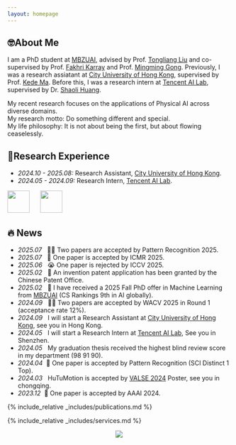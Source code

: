 ```yaml
---
layout: homepage
---
```


## 🤓About Me

 I am a PhD student at [MBZUAI](https://mbzuai.ac.ae/), advised by Prof. [Tongliang Liu](https://scholar.google.com.au/citations?user=EiLdZ_YAAAAJ&hl=en) and co-supervised by Prof. [Fakhri Karray](https://scholar.google.com/citations?user=9_Hpd5kAAAAJ&hl=en-CN&oi=ao) and Prof. [Mingming Gong](https://scholar.google.com/citations?user=6BmiCJIAAAAJ&hl=en&oi=ao). Previously, I was a research assiatant at [City University of Hong Kong](https://www.cityu.edu.hk/), supervised by Prof. [Kede Ma](https://scholar.google.com.hk/citations?user=sfzOyFoAAAAJ&hl=en). Before this, I was a research intern at [Tencent AI Lab](https://ai.tencent.com/), supervised by Dr. [Shaoli Huang](https://scholar.google.com/citations?user=o31BPFsAAAAJ).

My recent research focuses on the applications of Physical AI across diverse domains.  
My research motto: Do something different and special.  
My life philosophy: It is not about being the first, but about flowing ceaselessly.

<!--
 > "Explore the unknown and turn possibilities into realities."
 with a particular focus on ***Human Perception Evaluation, 3D Human Motion Generation and Hand Pose Estimation***. Previously, I focused on high-level vision, e.g., Object Detection/Segmentation and Computer Vision in Agriculture
-->
## 👣Research Experience
- *2024.10 - 2025.08:* Research Assistant, [City University of Hong Kong](https://www.cityu.edu.hk/).
- *2024.05 - 2024.09:* Research Intern, [Tencent AI Lab](https://ai.tencent.com/).

<img src="https://github.com/user-attachments/assets/8a7a0b1b-c08a-42ec-a248-f00305f94989" style="height: 50px; width: auto;">
&nbsp;&nbsp;&nbsp;&nbsp; 
<img src="https://github.com/user-attachments/assets/55d8aef2-76ba-4437-b2da-2ef06f0d002b" style="height: 50px; width: auto;">

## 🔥 News
- *2025.07* &nbsp; 🎉🎉 Two papers are accepted by Pattern Recognition 2025.
- *2025.07* &nbsp; 🎉 One paper is accepted by ICMR 2025.
- *2025.06* &nbsp; 😭 One paper is rejected by ICCV 2025. 
- *2025.02* &nbsp; 🎉 An invention patent application has been granted by the Chinese Patent Office. 
- *2025.02* &nbsp; 🎉 I have received a 2025 Fall PhD offer in Machine Learning from [MBZUAI](https://mbzuai.ac.ae/) (CS Rankings 9th in AI globally). 
- *2024.09* &nbsp; 🎉🎉 Two papers are accepted by WACV 2025 in Round 1 (acceptance rate 12%). 
- *2024.09* &nbsp; I will start a Research Assistant at [City University of Hong Kong](https://www.cityu.edu.hk/), see you in Hong Kong.
- *2024.05* &nbsp; I will start a Research Intern at [Tencent AI Lab](https://ai.tencent.com/), See you in Shenzhen. 
- *2024.05* &nbsp; My graduation thesis received the highest blind review score in my department (98 91 90).
- *2024.04* &nbsp;🎉 One paper is accepted by Pattern Recognition (SCI Distinct 1 Top).
- *2024.03* &nbsp; HuTuMotion is accepted by [VALSE 2024](https://valser.org/2024/#/) Poster, see you in chongqing.
- *2023.12* &nbsp;🎉 One paper is accepted by AAAI 2024. 


{% include_relative _includes/publications.md %}

{% include_relative _includes/services.md %}

<center>
 <a href='https://clustrmaps.com/site/1c02c'  title='Visit tracker'><img src='//clustrmaps.com/map_v2.png?cl=ffffff&w=400&t=n&d=APzgcgBGXNnvSP1voM9AkukFf0rtf1oisGno0_jNWpo&co=54b4f7'/></a>
</center>

